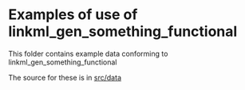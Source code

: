 # Examples of use of linkml_gen_something_functional

This folder contains example data conforming to linkml_gen_something_functional

The source for these is in [src/data](../src/data/examples)
